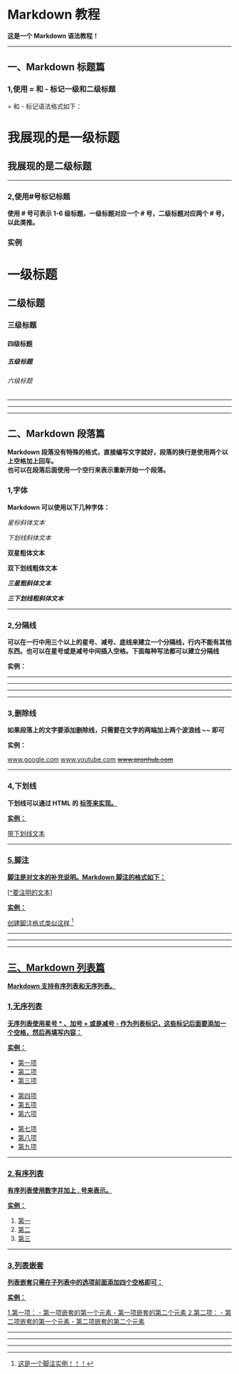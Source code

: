 # Markdown 教程

**这是一个 Markdown 语法教程！**

***

## 一、Markdown 标题篇

### 1,使用 = 和 - 标记一级和二级标题

= 和 - 标记语法格式如下：

我展现的是一级标题
===================

我展现的是二级标题
-------------------

***

### 2,使用#号标记标题

**使用 # 号可表示 1-6 级标题，一级标题对应一个 # 号，二级标题对应两个 # 号，以此类推。**

### 实例

# 一级标题

## 二级标题

### 三级标题

#### 四级标题

##### 五级标题

###### 六级标题

***
***
***

## 二、Markdown 段落篇

**Markdown 段落没有特殊的格式，直接编写文字就好，段落的换行是使用两个以上空格加上回车。**  
**也可以在段落后面使用一个空行来表示重新开始一个段落。**

### 1,字体

**Markdown 可以使用以下几种字体：**

*星标斜体文本*

_下划线斜体文本_  

**双星粗体文本**

__双下划线粗体文本__

***三星粗斜体文本***

___三下划线粗斜体文本___

***

### 2,分隔线

**可以在一行中用三个以上的星号、减号、底线来建立一个分隔线，行内不能有其他东西。也可以在星号或是减号中间插入空格。下面每种写法都可以建立分隔线**

**实例：**

***
* * *

- - -

--------------

### 3,删除线

**如果段落上的文字要添加删除线，只需要在文字的两端加上两个波浪线 ~~ 即可**

**实例：**

www.google.com
www.youtube.com
~~www.pronhub.com~~

***

### 4,下划线

**下划线可以通过 HTML 的 <u> 标签来实现。**

**实例：**

<u>带下划线文本</u>

***

### 5,脚注

**脚注是对文本的补充说明。Markdown 脚注的格式如下：**

[^要注明的文本]

**实例：**

创建脚注格式类似这样 [^ABOUT]
[^ABOUT]: 这是一个脚注实例！！！

***
***
***

## 三、Markdown 列表篇

**Markdown 支持有序列表和无序列表。**

### 1,无序列表

**无序列表使用星号 * 、加号 + 或是减号 - 作为列表标记，这些标记后面要添加一个空格，然后再填写内容：**

**实例：**

* 第一项
* 第二项
* 第三项

+ 第四项
+ 第五项
+ 第六项

- 第七项
- 第八项
- 第九项

***

### 2,有序列表

**有序列表使用数字并加上 . 号来表示。**

**实例：**

1. 第一
2. 第二
3. 第三

***

### 3,列表嵌套

**列表嵌套只需在子列表中的选项前面添加四个空格即可：**

**实例：**

1.第一项：
    - 第一项嵌套的第一个元素
    - 第一项嵌套的第二个元素
2.第二项：
    - 第二项嵌套的第一个元素
    - 第二项嵌套的第二个元素

***
***
***
